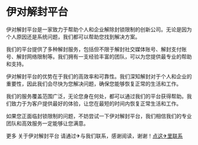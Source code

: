 # 伊对解封平台

伊对解封平台是一家致力于帮助个人和企业解除封锁限制的创新公司。无论是因为个人原因还是系统问题，我们都可以帮助您找到解决方案。

我们的平台提供了多种解封服务，包括但不限于解封社交媒体账号、解封支付账号、解封网络限制等。我们拥有一支经验丰富的团队，可以为您提供最专业的帮助和支持。

伊对解封平台的优势在于我们的高效率和可靠性。我们深知解封对于个人和企业的重要性，因此我们会尽快为您解决问题，确保您能够恢复正常的生活和工作。

我们的服务覆盖范围广泛，无论您身在何处，都可以通过我们的平台获得帮助。我们致力于为客户提供最好的体验，让您在最短的时间内恢复正常生活和工作。

如果您正面临封锁限制的问题，不妨尝试一下伊对解封平台，我们相信我们的专业团队和高效服务一定能够让您满意。

更多 关于伊对解封平台 请通过✈与我们联系，感谢阅读，谢谢！[点这✈里联系](https://1.k02.cc)